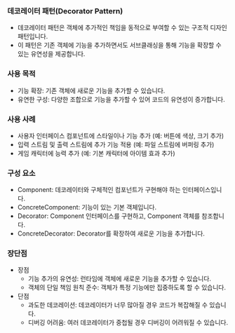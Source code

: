 ### 데코레이터 패턴(Decorator Pattern)
- 데코레이터 패턴은 객체에 추가적인 책임을 동적으로 부여할 수 있는 구조적 디자인 패턴입니다. 
- 이 패턴은 기존 객체에 기능을 추가하면서도 서브클래싱을 통해 기능을 확장할 수 있는 유연성을 제공합니다.

### 사용 목적
- 기능 확장: 기존 객체에 새로운 기능을 추가할 수 있습니다.
- 유연한 구성: 다양한 조합으로 기능을 추가할 수 있어 코드의 유연성이 증가합니다.

### 사용 사례
- 사용자 인터페이스 컴포넌트에 스타일이나 기능 추가 (예: 버튼에 색상, 크기 추가)
- 입력 스트림 및 출력 스트림에 추가 기능 적용 (예: 파일 스트림에 버퍼링 추가)
- 게임 캐릭터에 능력 추가 (예: 기본 캐릭터에 아이템 효과 추가)

### 구성 요소
- Component: 데코레이터와 구체적인 컴포넌트가 구현해야 하는 인터페이스입니다.
- ConcreteComponent: 기능이 있는 기본 객체입니다.
- Decorator: Component 인터페이스를 구현하고, Component 객체를 참조합니다.
- ConcreteDecorator: Decorator를 확장하여 새로운 기능을 추가합니다.

### 장단점
- 장점
  - 기능 추가의 유연성: 런타임에 객체에 새로운 기능을 추가할 수 있습니다.
  - 객체의 단일 책임 원칙 준수: 객체가 특정 기능에만 집중하도록 할 수 있습니다.
- 단점
  - 과도한 데코레이션: 데코레이터가 너무 많아질 경우 코드가 복잡해질 수 있습니다.
  - 디버깅 어려움: 여러 데코레이터가 중첩될 경우 디버깅이 어려워질 수 있습니다.